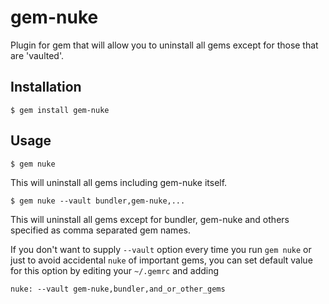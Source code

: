 # gem-nuke
Plugin for gem that will allow you to uninstall all gems except for those that are 'vaulted'.

## Installation
```
$ gem install gem-nuke
```

## Usage
```
$ gem nuke
```
This will uninstall all gems including gem-nuke itself.

```
$ gem nuke --vault bundler,gem-nuke,...

 ```
This will uninstall all gems except for bundler, gem-nuke and others specified as comma separated gem names.

If you don't want to supply `--vault` option every time you run `gem nuke` or just to avoid accidental `nuke` of important gems,
you can set default value for this option by editing your `~/.gemrc` and adding

```
nuke: --vault gem-nuke,bundler,and_or_other_gems 

```

